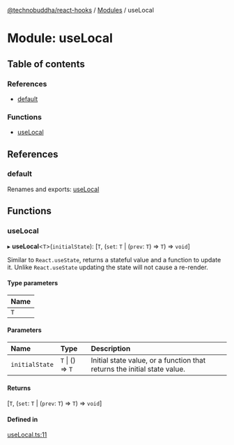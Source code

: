 [@technobuddha/react-hooks](../../README.md) / [Modules](../Modules.md) / useLocal

# Module: useLocal

## Table of contents

### References

- [default](useLocal.md#default)

### Functions

- [useLocal](useLocal.md#uselocal)

## References

### default

Renames and exports: [useLocal](useLocal.md#uselocal)

## Functions

### useLocal

▸ **useLocal**<`T`\>(`initialState`): [`T`, (`set`: `T` \| (`prev`: `T`) => `T`) => `void`]

Similar to `React.useState`, returns a stateful value and a function to update it.  Unlike `React.useState`
updating the state will not cause a re-render.

#### Type parameters

| Name |
| :------ |
| `T` |

#### Parameters

| Name | Type | Description |
| :------ | :------ | :------ |
| `initialState` | `T` \| () => `T` | Initial state value, or a function that returns the initial state value. |

#### Returns

[`T`, (`set`: `T` \| (`prev`: `T`) => `T`) => `void`]

#### Defined in

[useLocal.ts:11](../../src/useLocal.ts#L11)
